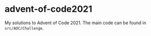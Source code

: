 # advent-of-code2021

My solutions to Advent of Code 2021. The main code can be found in `src/AOC/Challenge`.
